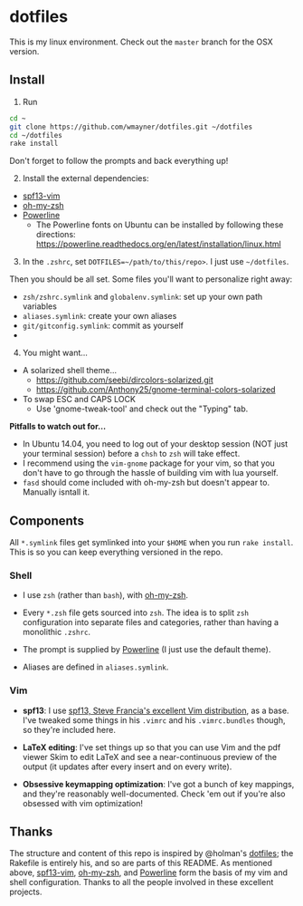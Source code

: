 dotfiles
========

This is my linux environment. Check out the `master` branch for the OSX version.


Install
-------

1. Run

  ```sh
  cd ~
  git clone https://github.com/wmayner/dotfiles.git ~/dotfiles
  cd ~/dotfiles
  rake install
  ```

  Don't forget to follow the prompts and back everything up!

2. Install the external dependencies:
  * [spf13-vim][1]
  * [oh-my-zsh][2]
  * [Powerline][4]
    * The Powerline fonts on Ubuntu can be installed by following these directions: https://powerline.readthedocs.org/en/latest/installation/linux.html

3. In the `.zshrc`, set `DOTFILES=~/path/to/this/repo>`. I just use `~/dotfiles`.

Then you should be all set. Some files you'll want to personalize right away:

- `zsh/zshrc.symlink` and `globalenv.symlink`: set up your own path variables
- `aliases.symlink`: create your own aliases
- `git/gitconfig.symlink`: commit as yourself
- 

4. You might want...
  * A solarized shell theme...
    * https://github.com/seebi/dircolors-solarized.git
    * https://github.com/Anthony25/gnome-terminal-colors-solarized
  * To swap ESC and CAPS LOCK
    * Use 'gnome-tweak-tool' and check out the "Typing" tab. 

**Pitfalls to watch out for...**
  * In Ubuntu 14.04, you need to log out of your desktop session (NOT just your terminal session) before a `chsh` to `zsh` will take effect. 
  * I recommend using the `vim-gnome` package for your vim, so that you don't have to go through the hassle of building vim with lua yourself.
  * `fasd` should come included with oh-my-zsh but doesn't appear to. Manually isntall it. 


Components
----------

All `*.symlink` files get symlinked into your `$HOME` when you run `rake
install`. This is so you can keep everything versioned in the repo.

### Shell ###

* I use `zsh` (rather than `bash`), with [oh-my-zsh][2].

* Every `*.zsh` file gets sourced into `zsh`. The idea is to split `zsh`
  configuration into separate files and categories, rather than having a
  monolithic `.zshrc`.

* The prompt is supplied by [Powerline][4] (I just use the default theme).

* Aliases are defined in `aliases.symlink`.

### Vim ###

- **spf13**:
  I use [spf13, Steve Francia's excellent Vim distribution][1], as a base. I've
  tweaked some things in his `.vimrc` and his `.vimrc.bundles` though, so
  they're included here.

- **LaTeX editing**:
  I've set things up so that you can use Vim and the pdf viewer Skim to edit
  LaTeX and see a near-continuous preview of the output (it updates after every
  insert and on every write).

- **Obsessive keymapping optimization**:
  I've got a bunch of key mappings, and they're reasonably well-documented.
  Check 'em out if you're also obsessed with vim optimization!


Thanks
------

The structure and content of this repo is inspired by @holman's [dotfiles][3];
the Rakefile is entirely his, and so are parts of this README. As mentioned
above, [spf13-vim][1], [oh-my-zsh][2], and [Powerline][4] form the basis of my
vim and shell configuration. Thanks to all the people involved in these
excellent projects.

[1]: https://github.com/spf13/spf13-vim "spf13-vim"
[2]: https://github.com/robbyrussell/oh-my-zsh "oh-my-zsh"
[3]: https://github.com/holman/dotfiles "holman/dotfiles"
[4]: https://github.com/powerline/powerline "powerline"
